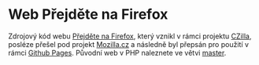 Web Přejděte na Firefox
=========================

Zdrojový kód webu [Přejděte na Firefox](http://firefox.mozilla.cz/), který vznikl v rámci projektu [CZilla](https://cs.wikipedia.org/wiki/CZilla), posléze přešel pod projekt [Mozilla.cz](http://www.mozilla.cz/) a následně byl přepsán pro použití v rámci [Github Pages](https://pages.github.com/).
Původní web v PHP naleznete ve větvi [master](https://github.com/MozillaCZ/firefox-mozilla-cz/tree/master).
